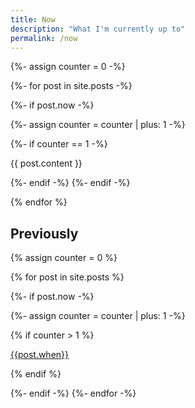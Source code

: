 ```yaml
---
title: Now
description: "What I'm currently up to"
permalink: /now
---
```


{%- assign counter = 0 -%}

{%- for post in site.posts -%}

{%- if post.now -%}

{%- assign counter = counter | plus: 1 -%}

{%- if counter == 1 -%}
 
{{ post.content }}

{%- endif -%}
{%- endif -%}

{% endfor %}


## Previously

{% assign counter = 0 %}

{% for post in site.posts %}

{%- if post.now -%}

{%- assign counter = counter | plus: 1 -%}

{% if counter > 1 %}

[{{post.when}}]({{post.url}})

{% endif %}


{%- endif -%}
{%- endfor -%}


